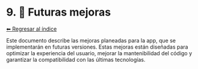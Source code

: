 # 9. 🚀 Futuras mejoras

[⬅ Regresar al índice](../real-estate-app.md)

Este documento describe las mejoras planeadas para la app, que se implementarán en futuras versiones. Estas mejoras están diseñadas para optimizar la experiencia del usuario, mejorar la mantenibilidad del código y garantizar la compatibilidad con las últimas tecnologías.

